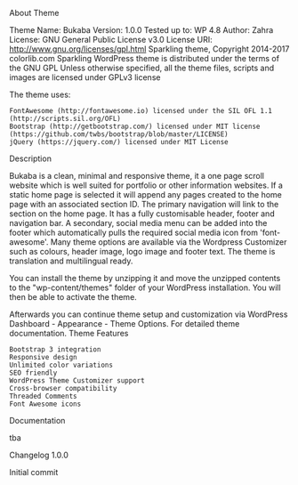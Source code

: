 About Theme

Theme Name: Bukaba
Version: 1.0.0
Tested up to: WP 4.8
Author: Zahra
License: GNU General Public License v3.0 License URI: http://www.gnu.org/licenses/gpl.html
Sparkling theme, Copyright 2014-2017 colorlib.com Sparkling WordPress theme is distributed under the terms of the GNU GPL
Unless otherwise specified, all the theme files, scripts and images are licensed under GPLv3 license

The theme uses:

    FontAwesome (http://fontawesome.io) licensed under the SIL OFL 1.1 (http://scripts.sil.org/OFL)
    Bootstrap (http://getbootstrap.com/) licensed under MIT license (https://github.com/twbs/bootstrap/blob/master/LICENSE)
    jQuery (https://jquery.com/) licensed under MIT License

Description

Bukaba is a clean, minimal and responsive theme, it a one page scroll website which is well suited for portfolio or other information websites. If a static home page is selected it will append any pages created to the home page with an associated section ID. The primary navigation will link to the section on the home page. It has a fully customisable header, footer and navigation bar. A secondary, social media menu can be added into the footer which automatically pulls the required social media icon from 'font-awesome'. Many theme options are available via the Wordpress Customizer such as colours, header image, logo image and footer text. The theme is translation and multilingual ready.


You can install the theme by unzipping it and move the unzipped contents to the "wp-content/themes" folder of your WordPress installation. You will then be able to activate the theme.

Afterwards you can continue theme setup and customization via WordPress Dashboard - Appearance - Theme Options. For detailed theme documentation.
Theme Features

    Bootstrap 3 integration
    Responsive design
    Unlimited color variations
    SEO friendly
    WordPress Theme Customizer support
    Cross-browser compatibility
    Threaded Comments
    Font Awesome icons

Documentation

tba

Changelog
1.0.0

   Initial commit

